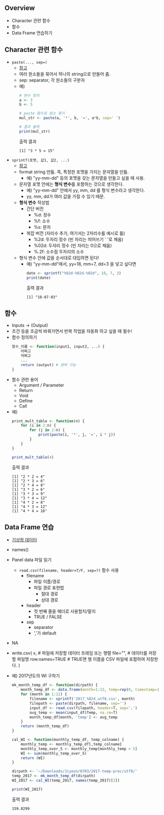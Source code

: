 ## Overview
- Character 관련 함수
- 함수
- Data Frame 연습하기

## Character 관련 함수
- `paste(..., sep=)`
    - [참고](https://m.blog.naver.com/PostView.nhn?blogId=coder1252&logNo=220985161855&proxyReferer=https%3A%2F%2Fwww.google.com%2F)
    - 여러 원소들을 묶어서 하나의 string으로 만들어 줌.
    - sep: separator, 각 원소들의 구분자
    - 예)
        ```R
        # 변수 정의
        a <- 3
        b <- 5

        # paste 함수로 원소 묶기
        mul_str <- paste(a, '*', b, '=', a*b, sep=' ')

        # 결과 출력
        print(mul_str)
        ```
        출력 결과
        ```
        [1] "3 * 5 = 15"
        ```
- `sprintf(포맷, 값1, 값2, ...)`
    - [참고](https://thebook.io/006723/ch05/08/04/02/)
    - format string 만듦. 즉, 특정한 포맷을 가지는 문자열을 만듦.
        - 예) "yy-mm-dd" 등의 포맷을 갖는 문자열을 만들고 싶을 때 사용.
    - 문자열 포맷 안에는 **형식 변수**를 포함하는 것으로 생각한다.
        - 예) "yy-mm-dd" 안에서 yy, mm, dd 를 형식 변수라고 생각한다.
        - yy, mm, dd가 여러 값을 가질 수 있기 때문.
    - **형식 변수** 작성법
        - 간단 버전
            - %d: 정수
            - %f: 소수
            - %s: 문자
        - 복잡 버전 (자리수 추가, 여기서는 2자리수를 예시로 듦) 
            - %2d: 두자리 정수 (빈 자리는 띄어쓰기 ' '로 채움)
            - %02d: 두자리 정수 (빈 자리는 0으로 채움)
            - %.2f: 소수점 두자리의 소수
    - 형식 변수 안에 값을 순서대로 대입하면 된다!
        - 예) "yy-mm-dd"에서, yy=18, mm=7, dd=3 을 넣고 싶다면
            ```R
            date <- sprintf("%02d-%02d-%02d", 18, 7, 3)
            print(date)
            ```
            출력 결과
            ```
            [1] "18-07-03"
            ```


## 함수
- Inputs -> (Output)
- 조건 등을 조금씩 바꿔가면서 반복 작업을 자동화 하고 싶을 때 필수!
- 함수 정의하기
    ```R
    함수_이름 <- function(input1, input2, ...) {
        어쩌고
        저쩌고
        ...
        return (output) # 생략 가능
    }
    ```
- 함수 관련 용어
    - Argument / Parameter
    - Return
    - Void
    - Define
    - Call
- 예)
    ```R
    print_mult_table <- function(n) {
        for (i in 2:n) {
            for (j in 2:n) {
                print(paste(i, '*', j, '=', i * j))
            }
        }
    }

    print_mult_table(4)
    ```
    출력 결과
    ```
    [1] "2 * 2 = 4"
    [1] "2 * 3 = 6"
    [1] "2 * 4 = 8"
    [1] "3 * 2 = 6"
    [1] "3 * 3 = 9"
    [1] "3 * 4 = 12"
    [1] "4 * 2 = 8"
    [1] "4 * 3 = 12"
    [1] "4 * 4 = 16"
    ```

## Data Frame 연습
- [기상청 데이터](http://sts.kma.go.kr/jsp/home/contents/main/main.do)
- names()
- Panel data 파일 읽기
    - `read.csv(filename, header=T/F, sep=?)` 함수 사용
        - filename
            - 파일 이름/경로
            - 파일 경로 표현법
                - 절대 경로
                - 상대 경로
        - header
            - 첫 번째 줄을 헤더로 사용할지/말지
            - TRUE / FALSE
        - sep
            - separator
            - ','가 default
- NA
- write.csv(
  x,              # 파일에 저장할 데이터 프레임 또는 행렬
  file="",        # 데이터를 저장할 파일명
  row.names=TRUE  # TRUE면 행 이름을 CSV 파일에 포함하여 저장한다.
)
- 예) 2017년도의 WI 구하기

    ```R
    mk_month_temp_df <- function(dirpath) {
        month_temp_df <- data.frame(month=1:12, temp=rep(0, timestamp=12))
        for (month in 1:12) {
            filename <- sprintf('2017_%02d_utf8.csv', month)
            filepath <- paste(dirpath, filename, sep='')
            input_df <- read.csv(filepath, header=T, sep=',')
            avg_temp <- mean(input_df$Temp, na.rm=T)
            month_temp_df[month, 'temp'] <- avg_temp
        }
        return (month_temp_df)
    }

    cal_WI <- function(monthly_temp_df, temp_colname) {
        monthly_temp <- monthly_temp_df[,temp_colname]
        monthly_temp_over_5 <- monthly_temp[monthly_temp > 5]
        WI <- sum(monthly_temp_over_5)
        return (WI)
    }

    dirpath <- '~/Downloads/Jiyeon/0703/2017-temp-prec/utf8/'
    temp_2017 <- mk_month_temp_df(dirpath)
    WI_2017 <- cal_WI(temp_2017, names(temp_2017)[2])

    print(WI_2017)
    ```
    출력 결과
    ```
    159.8299
    ```











